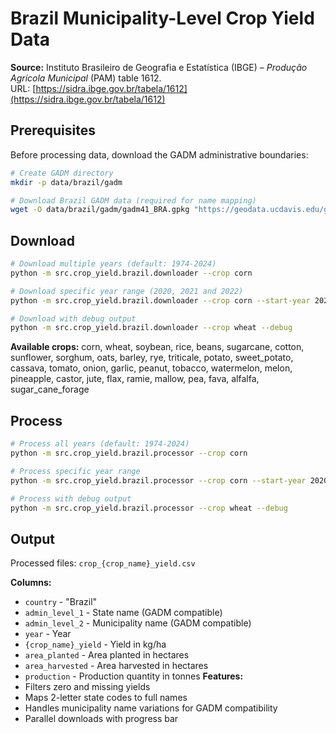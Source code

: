 # Brazil Municipality-Level Crop Yield Data

**Source:** Instituto Brasileiro de Geografia e Estatística (IBGE) – *Produção Agrícola Municipal* (PAM) table 1612.  
URL: [https://sidra.ibge.gov.br/tabela/1612](https://sidra.ibge.gov.br/tabela/1612)

## Prerequisites

Before processing data, download the GADM administrative boundaries:

```bash
# Create GADM directory
mkdir -p data/brazil/gadm

# Download Brazil GADM data (required for name mapping)
wget -O data/brazil/gadm/gadm41_BRA.gpkg "https://geodata.ucdavis.edu/gadm/gadm4.1/gpkg/gadm41_BRA.gpkg"
```

## Download

```bash
# Download multiple years (default: 1974-2024)
python -m src.crop_yield.brazil.downloader --crop corn

# Download specific year range (2020, 2021 and 2022)
python -m src.crop_yield.brazil.downloader --crop corn --start-year 2020 --end-year 2023

# Download with debug output
python -m src.crop_yield.brazil.downloader --crop wheat --debug
```

**Available crops:** corn, wheat, soybean, rice, beans, sugarcane, cotton, sunflower, sorghum, oats, barley, rye, triticale, potato, sweet_potato, cassava, tomato, onion, garlic, peanut, tobacco, watermelon, melon, pineapple, castor, jute, flax, ramie, mallow, pea, fava, alfalfa, sugar_cane_forage

## Process

```bash
# Process all years (default: 1974-2024)
python -m src.crop_yield.brazil.processor --crop corn

# Process specific year range
python -m src.crop_yield.brazil.processor --crop corn --start-year 2020 --end-year 2023

# Process with debug output
python -m src.crop_yield.brazil.processor --crop wheat --debug
```

## Output

Processed files: `crop_{crop_name}_yield.csv`

**Columns:**
- `country` - "Brazil"
- `admin_level_1` - State name (GADM compatible)
- `admin_level_2` - Municipality name (GADM compatible)
- `year` - Year
- `{crop_name}_yield` - Yield in kg/ha
- `area_planted` - Area planted in hectares 
- `area_harvested` - Area harvested in hectares 
- `production` - Production quantity in tonnes 
**Features:**
- Filters zero and missing yields
- Maps 2-letter state codes to full names
- Handles municipality name variations for GADM compatibility
- Parallel downloads with progress bar
